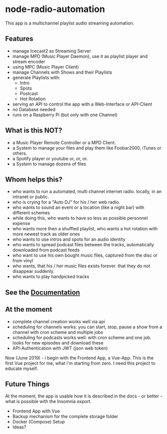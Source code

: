 # node-radio-automation

This app is a multichannel playlist audio streaming automation. 

## Features

- manage Icecast2 as Streaming Server
- manage MPD (Music Player Daemon), use it as playlist player and stream encoder
- using MPC (Music Player Client) 
- manage Channels with Shows and their Playlists
- generate Playlists with:
  - Intro
  - Spots
  - Postcast
  - Hot Rotation
- serving an API to control the app with a Web-Interface or API-Client
- no Database needed
- runs on a Raspberry Pi (but only with one Channel)

## What is this NOT?

- a Music Player Remote Controller or a MPD Client.
- a System to manage your files and play them like Foobar2000, iTunes or others.
- a Spotify player or youtube or, or, or. 
- a System to manage dozens of files

## Whom helps this?

- who wants to run a automated, multi channel internet radio. locally, in an intranet or public.
- who is crying for a "Auto DJ" for his / her web radio.
- who wants to sound an event or a location (like a night bar) with different schemes
- while doing this, who wants to have so less as possible personnel expense
- who wants more then a shuffled playlist, who wants a hot rotation with more newest track as older ones
- who wants to use intros and spots for an audio identity
- who wants to spread podcast files between the tracks, automatically downloaded from podcast feeds
- who want to use his own bought music files, captured from the disc or from vinyl 
- who wants, that his / her music files exists forever. that they do not disappear suddenly.
- who wants to play handpicked tracks

## See the [Documentation](docs/README.md)
 

## At the moment

- complete channel creation works well via api
- scheduling for channels works: you can start, stop, pause a show from a channel with cron scheme and multiple jobs
- scheduling for podcasts works well: with cron scheme and one job. looks for new episodes and download these
- API-Authentication with JWT (json web token)

Now (June 2019) - i begin with the Frontend App, a Vue-App. This is the first Vue project for me,
what i'm starting from zero. I need this project to educate myself.


## Future Things

At the moment, the app is usable how it is described in the docs - or
better - what is possible with the Insomnia export.
 
- Frontend App with Vue
- Backup mechanism for the complete storage folder
- Docker (Compose) Setup
- Ideas?
 
